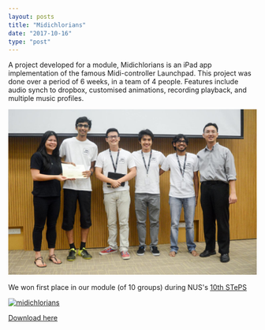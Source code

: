 ```yaml
---
layout: posts
title: "Midichlorians"
date: "2017-10-16"
type: "post"
---
```


A project developed for a module, Midichlorians is an iPad app implementation of the famous Midi-controller Launchpad. This project was done over a period of 6 weeks, in a team of 4 people. Features include audio synch to dropbox, customised animations, recording playback, and multiple music profiles.

![steps](./midi.jpg)

We won first place in our module (of 10 groups) during NUS's
[10th STePS](http://isteps.comp.nus.edu.sg/event/10th-steps/modules)

[![midichlorians](https://img.youtube.com/vi/_LfiVj5-uJ4/0.jpg)](https://www.youtube.com/watch?v=_LfiVj5-uJ4)

[Download here](https://itunes.apple.com/ca/app/midichlorians/id1229585861?mt=8)
